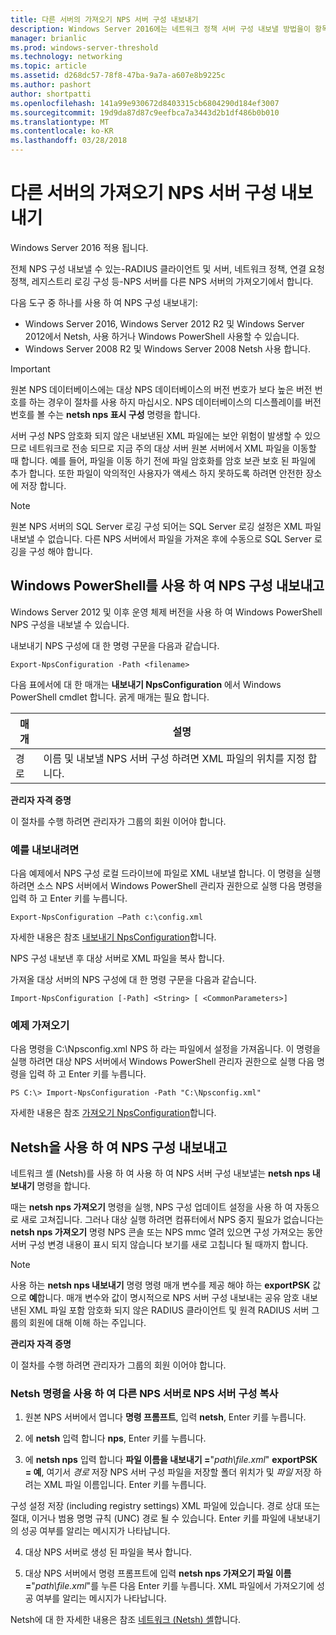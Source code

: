 ```yaml
---
title: 다른 서버의 가져오기 NPS 서버 구성 내보내기
description: Windows Server 2016에는 네트워크 정책 서버 구성 내보낼 방법을이 항목을 사용할 수 있습니다.
manager: brianlic
ms.prod: windows-server-threshold
ms.technology: networking
ms.topic: article
ms.assetid: d268dc57-78f8-47ba-9a7a-a607e8b9225c
ms.author: pashort
author: shortpatti
ms.openlocfilehash: 141a99e930672d8403315cb6804290d184ef3007
ms.sourcegitcommit: 19d9da87d87c9eefbca7a3443d2b1df486b0b010
ms.translationtype: MT
ms.contentlocale: ko-KR
ms.lasthandoff: 03/28/2018
---
```

# <a name="export-an-nps-server-configuration-for-import-on-another-server"></a>다른 서버의 가져오기 NPS 서버 구성 내보내기

Windows Server 2016 적용 됩니다.

전체 NPS 구성 내보낼 수 있는-RADIUS 클라이언트 및 서버, 네트워크 정책, 연결 요청 정책, 레지스트리 로깅 구성 등-NPS 서버를 다른 NPS 서버의 가져오기에서 합니다. 

다음 도구 중 하나를 사용 하 여 NPS 구성 내보내기:

- Windows Server 2016, Windows Server 2012 R2 및 Windows Server 2012에서 Netsh, 사용 하거나 Windows PowerShell 사용할 수 있습니다.
- Windows Server 2008 R2 및 Windows Server 2008 Netsh 사용 합니다.

>[!IMPORTANT]
>원본 NPS 데이터베이스에는 대상 NPS 데이터베이스의 버전 번호가 보다 높은 버전 번호를 하는 경우이 절차를 사용 하지 마십시오. NPS 데이터베이스의 디스플레이를 버전 번호를 볼 수는 **netsh nps 표시 구성** 명령을 합니다.

서버 구성 NPS 암호화 되지 않은 내보낸된 XML 파일에는 보안 위험이 발생할 수 있으므로 네트워크로 전송 되므로 지금 주의 대상 서버 원본 서버에서 XML 파일을 이동할 때 합니다. 예를 들어, 파일을 이동 하기 전에 파일 암호화를 암호 보관 보호 된 파일에 추가 합니다. 또한 파일이 악의적인 사용자가 액세스 하지 못하도록 하려면 안전한 장소에 저장 합니다.

>[!NOTE]
>원본 NPS 서버의 SQL Server 로깅 구성 되어는 SQL Server 로깅 설정은 XML 파일 내보낼 수 없습니다. 다른 NPS 서버에서 파일을 가져온 후에 수동으로 SQL Server 로깅을 구성 해야 합니다.

## <a name="export-and-import-the-nps-configuration-by-using-windows-powershell"></a>Windows PowerShell를 사용 하 여 NPS 구성 내보내고

Windows Server 2012 및 이후 운영 체제 버전을 사용 하 여 Windows PowerShell NPS 구성을 내보낼 수 있습니다.

내보내기 NPS 구성에 대 한 명령 구문을 다음과 같습니다. 

    Export-NpsConfiguration -Path <filename>

다음 표에서에 대 한 매개는 **내보내기 NpsConfiguration** 에서 Windows PowerShell cmdlet 합니다. 굵게 매개는 필요 합니다.

|매개|설명|
|---------|-----------|
|경로|이름 및 내보낼 NPS 서버 구성 하려면 XML 파일의 위치를 지정 합니다.|

**관리자 자격 증명**

이 절차를 수행 하려면 관리자가 그룹의 회원 이어야 합니다.

### <a name="export-example"></a>예를 내보내려면 

다음 예제에서 NPS 구성 로컬 드라이브에 파일로 XML 내보낼 합니다. 이 명령을 실행 하려면 소스 NPS 서버에서 Windows PowerShell 관리자 권한으로 실행 다음 명령을 입력 하 고 Enter 키를 누릅니다.

`Export-NpsConfiguration –Path c:\config.xml` 

자세한 내용은 참조 [내보내기 NpsConfiguration](https://technet.microsoft.com/library/jj872749.aspx)합니다.

NPS 구성 내보낸 후 대상 서버로 XML 파일을 복사 합니다.

가져올 대상 서버의 NPS 구성에 대 한 명령 구문을 다음과 같습니다.

    Import-NpsConfiguration [-Path] <String> [ <CommonParameters>]

### <a name="import-example"></a>예제 가져오기

다음 명령을 C:\Npsconfig.xml NPS 하 라는 파일에서 설정을 가져옵니다. 이 명령을 실행 하려면 대상 NPS 서버에서 Windows PowerShell 관리자 권한으로 실행 다음 명령을 입력 하 고 Enter 키를 누릅니다.

    PS C:\> Import-NpsConfiguration -Path "C:\Npsconfig.xml"

자세한 내용은 참조 [가져오기 NpsConfiguration](https://technet.microsoft.com/library/jj872750.aspx)합니다.

## <a name="export-and-import-the-nps-configuration-by-using-netsh"></a>Netsh을 사용 하 여 NPS 구성 내보내고

네트워크 셸 \(Netsh\)를 사용 하 여 사용 하 여 NPS 서버 구성 내보낼는 **netsh nps 내보내기** 명령을 합니다.

때는 **netsh nps 가져오기** 명령을 실행, NPS 구성 업데이트 설정을 사용 하 여 자동으로 새로 고쳐집니다. 그러나 대상 실행 하려면 컴퓨터에서 NPS 중지 필요가 없습니다는 **netsh nps 가져오기** 명령 NPS 콘솔 또는 NPS mmc 열려 있으면 구성 가져오는 동안 서버 구성 변경 내용이 표시 되지 않습니다 보기를 새로 고칩니다 될 때까지 합니다. 

>[!NOTE]
>사용 하는 **netsh nps 내보내기** 명령 명령 매개 변수를 제공 해야 하는 **exportPSK** 값으로 **예**합니다. 매개 변수와 값이 명시적으로 NPS 서버 구성 내보내는 공유 암호 내보낸된 XML 파일 포함 암호화 되지 않은 RADIUS 클라이언트 및 원격 RADIUS 서버 그룹의 회원에 대해 이해 하는 주입니다.

**관리자 자격 증명**

이 절차를 수행 하려면 관리자가 그룹의 회원 이어야 합니다.

### <a name="to-copy-an-nps-server-configuration-to-another-nps-server-using-netsh-commands"></a>Netsh 명령을 사용 하 여 다른 NPS 서버로 NPS 서버 구성 복사

1. 원본 NPS 서버에서 엽니다 **명령 프롬프트**, 입력 **netsh**, Enter 키를 누릅니다.

2. 에 **netsh** 입력 합니다 **nps**, Enter 키를 누릅니다. 

3. 에 **netsh nps** 입력 합니다 **파일 이름을 내보내기 =**"*path\file.xml*" **exportPSK = 예**, 여기서 *경로* 저장 NPS 서버 구성 파일을 저장할 폴더 위치가 및 *파일* 저장 하려는 XML 파일 이름입니다. Enter 키를 누릅니다. 

구성 설정 저장 \(including registry settings\) XML 파일에 있습니다. 경로 상대 또는 절대, 이거나 범용 명명 규칙 \(UNC\) 경로 될 수 있습니다. Enter 키를 파일에 내보내기의 성공 여부를 알리는 메시지가 나타납니다.

4. 대상 NPS 서버로 생성 된 파일을 복사 합니다.

5. 대상 NPS 서버에서 명령 프롬프트에 입력 **netsh nps 가져오기 파일 이름 =**"*path\file.xml*"를 누른 다음 Enter 키를 누릅니다. XML 파일에서 가져오기에 성공 여부를 알리는 메시지가 나타납니다.

Netsh에 대 한 자세한 내용은 참조 [네트워크 (Netsh) 셸](../netsh/netsh.md)합니다.

